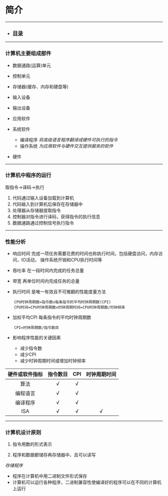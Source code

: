 # 简介

---

- ### [目录](index.MD)
    
---

### **计算机主要组成部件**
- 数据通路(运算)单元
- 控制单元
- 存储器(缓存、内存和硬盘等)
- 输入设备
- 输出设备
- 应用软件

- 系统软件

    - 编译程序
        *将高级语言程序翻译成硬件可执行的指令*
    - 操作系统
        *为应用软件与硬件交互提供服务的软件*

- 硬件

---

### **计算机中程序的运行**

取指令->译码->执行

1. 代码通过输入设备加载到计算机
2. 代码输入到计算机后保存在存储器中
3. 处理器从存储器提取指令
4. 控制器对指令进行译码，获得指令的执行信息
5. 数据通路通过控制信号执行指令

---

### **性能分析**

- 响应时间
完成一项任务需要花费的时间也称执行时间，包括硬盘访问，内存访问，IO活动，
操作系统开销和CPU执行时间等
- 吞吐率
在一段时间内完成的任务总量
- 带宽
再单位时间内完成任务的总量

- 执行时间
  是唯一有效且不可推翻的性能度量方法
```
    CPU时钟周期数=指令数x每条指令的平均时钟周期数(CPI)
    CPU时间=CPU时钟周期数x时钟周期时间=CPU时钟周期数/时钟频率
```
- 加权平均CPI
每条指令的平均时钟周期数   
```
    CPI=时钟周期数/指令数目
```
- 影响程序性能的关键因素

    - 减少指令数
    - 减少CPI
    - 减少时钟周期时间或增加时钟频率

|硬件或软件指标|指令数目|CPI|时钟周期时间|
|:-:|:-:|:-:|:-:|
|算法|√|√||
|编程语言|√|√||
|编译程序|√|√||
|ISA|√|√|√|

---

### **计算机设计原则**

1. 指令用数的形式表示

2. 程序和数据都储存再存储器中，且可以读写

*存储程序*

- 程序在计算机中用二进制文件形式保存
- 计算机可以运行各种程序，二进制兼容性使编译好的程序可以在不同的计算机上运行





